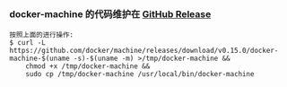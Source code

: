 ### docker-machine 的代码维护在 [GitHub Release](https://github.com/docker/machine/releases)

```
按照上面的进行操作:
$ curl -L https://github.com/docker/machine/releases/download/v0.15.0/docker-machine-$(uname -s)-$(uname -m) >/tmp/docker-machine &&
    chmod +x /tmp/docker-machine &&
    sudo cp /tmp/docker-machine /usr/local/bin/docker-machine
```